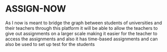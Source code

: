 # ASSIGN-NOW
As I now is meant to bridge the graph between students of universities and their teachers through this platform it will be able to allow the teachers to give out assignments on a larger scale making it easier for the teacher to access the assignments and also it has time-based assignments and can also be used to set up test for the students 
